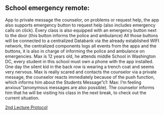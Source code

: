 ## School emergency remote:
App to private message the counselor, on problems or request help, the app also supports emergency button to request help (also includes emergency calls on click). Every class is also equipped with an emergency button next to the door (this button informs the police and ambulance)
All those buttons will be connected to a centralized Databank via the already established WIFI network, the centralized components logs all events from the apps and the buttons, it is also in charge of informing the police and ambulance on emergencies.
Max is 12 years old, he attends middle School in Washington DC, every student in this school must own a phone with the app installed. One day the silent kid in the back row is wearing a trench coat and seems very nervous. Max is really scared and contacts the counselor via a private message, the counselor reacts immediately because of the push function, which informs him about the Students Message”c1: Max: I’m feeling anxious”(anonymous messages are also possible). The counselor informs him that he will be visiting his class in the next break, to check out the current situation.

[2nd Lecture Protocol](V_02_Protocol.md)